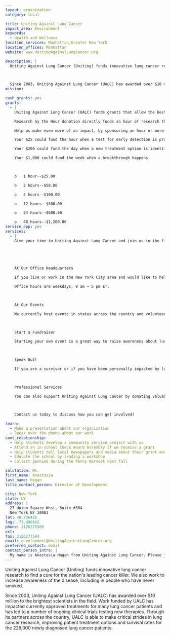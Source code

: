```yaml
---
layout: organization
category: local

title: Uniting Against Lung Cancer
impact_area: Environment
keywords: 
  - Health and Wellness
location_services: Manhattan,Greater New York
location_offices: Manhattan
website: www.UnitingAgainstLungCancer.org

description: |
  Uniting Against Lung Cancer (Uniting) funds innovative lung cancer research to find a cure for the nation's leading cancer killer. We also work to increase awareness of the disease, including in people who have never smoked.

  

  Since 2003, Uniting Against Lung Cancer (UALC) has awarded over $10 million to the brightest scientists in the field. Work funded by UALC has impacted currently approved treatments for many lung cancer patients and has led to a number of ongoing clinical trials testing new therapies.  Through its partners across the country, UALC is able to make critical strides in lung cancer research, improving patient treatment options and survival rates for the 226,000 newly diagnosed lung cancer patients.
mission: 

cash_grants: yes
grants: 
  - |
    Uniting Against Lung Cancer (UALC) funds grants that allow the best and the brightest lung cancer researchers to launch innovative research projects—projects that could hold the key to a cure, projects which would otherwise go unfunded.

    Research by the Hour donation directly funds an hour of research through these crucial grants. Every hour is vital.

    Help us make even more of an impact, by sponsoring an hour or more through Research by the Hour:

    Your $25 could fund the hour when a test for early detection is proven effective.

    Your $200 could fund the day when a new treatment option is identified.

    Your $1,000 could fund the week when a breakthrough happens.

    

    o	1 hour--$25.00

    o	2 hours--$50.00

    o	4 hours--$100.00

    o	12 hours--$300.00

    o	24 hours--$600.00

    o	48 hours--$1,200.00
service_opp: yes
services: 
  - |
    Give your time to Uniting Against Lung Cancer and join us in the fight!

    

     

    At Our Office Headquarters

    If you live or work in the New York City area and would like to help, we'd love to meet you!

    Office hours are weekdays, 9 am – 5 pm ET.

    

    At Our Events

    We currently host events in states across the country and volunteers make it happen. We can put you in touch with local event coordinators so you can lend a hand. And if Uniting Against Lung Cancer does not currently host an event in your area, consider starting your own fundraiser!

    

    Start a Fundraiser

    Starting your own event is a great way to raise awareness about lung cancer and the funds so desperately needed for research. Learn more about working with Uniting Against Lung Cancer.

    

    Speak Out!

    If you are a survivor or if you have been personally impacted by lung cancer, share your story. If you are interested in being featured in our newsletter “Breathing Room” or could be a resource for journalists focusing on lung cancer, we want to hear from you. Help us to raise awareness across the country. Reach out to us today!

    

    Professional Services

    You can also support Uniting Against Lung Cancer by donating valuable professional services. Some ideas include writing, graphic design, and technology consulting. If you feel you have a professional service to offer, please contact us.

    

    Contact us today to discuss how you can get involved!

learn: 
  - Make a presentation about our organization
  - Speak over the phone about our work
cont_relationship: 
  - Help students develop a community service project with us
  - Attend an in-school Check Award Assembly if we receive a grant
  - Help students tell local newspapers and media about their grant and/or project with us
  - Educate the school by leading a workshop
  - Collect pennies during the Penny Harvest next fall

salutation: Ms.
first_name: Anastasia
last_name: Hagan
title_contact_person: Director of Development

city: New York
state: NY
address: |
  27 Union Square West, Suite #304  
  New York NY 10003
lat: 40.736426
lng: -73.990862
phone: 2126275500
ext: 
fax: 2126277594
email: development@UnitingAgainstLungCancer.org
preferred_contact: email
contact_person_intro: |
  My name is Anastasia Hagan from Uniting Against Lung Cancer. Please join me and our team to raise funds for and awareness about lung cancer research.  We are excited about continuing our work with Common Cents schools and look forward to hearing from you!
---
```

Uniting Against Lung Cancer (Uniting) funds innovative lung cancer research to find a cure for the nation's leading cancer killer. We also work to increase awareness of the disease, including in people who have never smoked.



Since 2003, Uniting Against Lung Cancer (UALC) has awarded over $10 million to the brightest scientists in the field. Work funded by UALC has impacted currently approved treatments for many lung cancer patients and has led to a number of ongoing clinical trials testing new therapies.  Through its partners across the country, UALC is able to make critical strides in lung cancer research, improving patient treatment options and survival rates for the 226,000 newly diagnosed lung cancer patients.